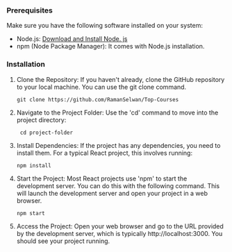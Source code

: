 ### Prerequisites

Make sure you have the following software installed on your system:

- Node.js: [Download and Install Node. js](https://nodejs.org/)
- npm (Node Package Manager): It comes with Node.js installation.

### Installation

1. Clone the Repository: If you haven't already, clone the GitHub repository to your local machine. You can use the git clone command.
 
       git clone https://github.com/RamanSelwan/Top-Courses

2. Navigate to the Project Folder: Use the 'cd' command to move into the project directory:

        cd project-folder

3. Install Dependencies: If the project has any dependencies, you need to install them. For a typical React project, this involves running:

       npm install

4. Start the Project: Most React projects use 'npm' to start the development server. You can do this with the following command. This will launch the development server and open your project in a web browser.

       npm start

 5.  Access the Project: Open your web browser and go to the URL provided by the development server, which is typically http://localhost:3000. You should see your project running.
